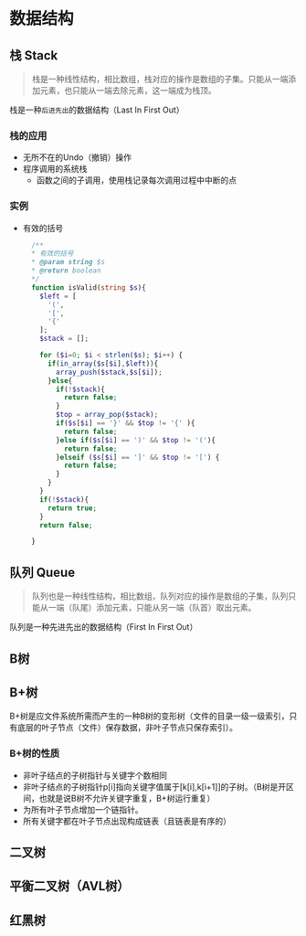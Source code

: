 # 数据结构

## 栈 Stack

> 栈是一种线性结构，相比数组，栈对应的操作是数组的子集。只能从一端添加元素，也只能从一端去除元素，这一端成为栈顶。

栈是一种`后进先出`的数据结构（Last In First Out）

### 栈的应用

- 无所不在的Undo（撤销）操作
- 程序调用的系统栈
  - 函数之间的子调用，使用栈记录每次调用过程中中断的点

### 实例

- 有效的括号

  ```php
    /**
    * 有效的括号
    * @param string $s
    * @return boolean
    */
    function isValid(string $s){
      $left = [
        '(',
        '[',
        '{'
      ];
      $stack = [];

      for ($i=0; $i < strlen($s); $i++) { 
        if(in_array($s[$i],$left)){
          array_push($stack,$s[$i]);
        }else{
          if(!$stack){
            return false;
          }
          $top = array_pop($stack);
          if($s[$i] == '}' && $top != '{' ){
            return false;
          }else if($s[$i] == ')' && $top != '('){
            return false;
          }elseif ($s[$i] == ']' && $top != '[') {
            return false;
          }
        }
      }
      if(!$stack){
        return true;
      }
      return false;

    }
  ```

## 队列 Queue

> 队列也是一种线性结构，相比数组，队列对应的操作是数组的子集，队列只能从一端（队尾）添加元素，只能从另一端（队首）取出元素。

队列是一种先进先出的数据结构（First In First Out）

<!-- https://blog.csdn.net/xlgen157387/article/details/79450295 -->
## B树

## B+树

B+树是应文件系统所需而产生的一种B树的变形树（文件的目录一级一级索引，只有底层的叶子节点（文件）保存数据，非叶子节点只保存索引）。

### B+树的性质

- 非叶子结点的子树指针与关键字个数相同
- 非叶子结点的子树指针p[i]指向关键字值属于[k[i],k[i+1]]的子树。（B树是开区间，也就是说B树不允许关键字重复，B+树运行重复）
- 为所有叶子节点增加一个链指针。
- 所有关键字都在叶子节点出现构成链表（且链表是有序的）

## 二叉树

## 平衡二叉树（AVL树）

## 红黑树
